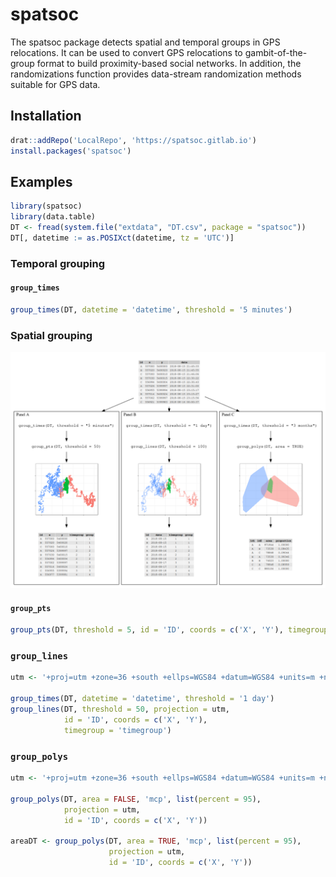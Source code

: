 
# spatsoc

The spatsoc package detects spatial and temporal groups in GPS
relocations. It can be used to convert GPS relocations to
gambit-of-the-group format to build proximity-based social networks. In
addition, the randomizations function provides data-stream randomization
methods suitable for GPS data.

## Installation

``` r
drat::addRepo('LocalRepo', 'https://spatsoc.gitlab.io')
install.packages('spatsoc')
```

## Examples

``` r
library(spatsoc)
library(data.table)
DT <- fread(system.file("extdata", "DT.csv", package = "spatsoc"))
DT[, datetime := as.POSIXct(datetime, tz = 'UTC')]
```

### Temporal grouping

#### `group_times`

``` r
group_times(DT, datetime = 'datetime', threshold = '5 minutes')
```

### Spatial grouping

![](vignettes/graph.png)<!-- -->

#### `group_pts`

``` r
group_pts(DT, threshold = 5, id = 'ID', coords = c('X', 'Y'), timegroup = 'timegroup')
```

### `group_lines`

``` r
utm <- '+proj=utm +zone=36 +south +ellps=WGS84 +datum=WGS84 +units=m +no_defs'

group_times(DT, datetime = 'datetime', threshold = '1 day')
group_lines(DT, threshold = 50, projection = utm,
            id = 'ID', coords = c('X', 'Y'),
            timegroup = 'timegroup')
```

### `group_polys`

``` r
utm <- '+proj=utm +zone=36 +south +ellps=WGS84 +datum=WGS84 +units=m +no_defs'

group_polys(DT, area = FALSE, 'mcp', list(percent = 95),
            projection = utm,
            id = 'ID', coords = c('X', 'Y'))

areaDT <- group_polys(DT, area = TRUE, 'mcp', list(percent = 95),
                      projection = utm,
                      id = 'ID', coords = c('X', 'Y'))
```
